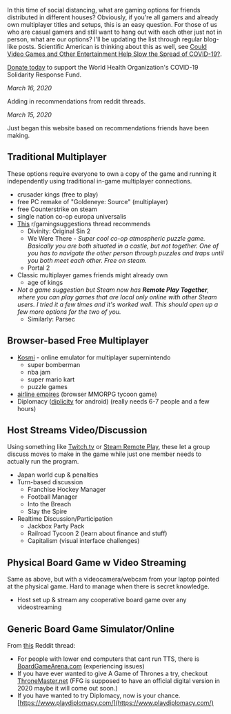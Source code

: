 In this time of social distancing, what are gaming options for friends distributed in different houses? Obviously, if you're all gamers and already own multiplayer titles and setups, this is an easy question. For those of us who are casual gamers and still want to hang out with each other just not in person, what are our options? I'll be updating the list through regular blog-like posts. Scientific American is thinking about this as well, see [Could Video Games and Other Entertainment Help Slow the Spread of COVID-19?](https://blogs.scientificamerican.com/observations/could-video-games-and-other-entertainment-help-slow-the-spread-of-covid-19/).

[Donate today](https://covid19responsefund.org/) to support the World Health Organization's COVID-19 Solidarity Response Fund.

*March 16, 2020*

Adding in recommendations from reddit threads.

*March 15, 2020*

Just began this website based on recommendations friends have been making.

## Traditional Multiplayer
These options require everyone to own a copy of the game and running it independently using traditional in-game multiplayer connections.
* crusader kings (free to play)
* free PC remake of "Goldeneye: Source" (multiplayer)
* free Counterstrike on steam
* single nation co-op europa universalis
* [This](https://www.reddit.com/r/gamingsuggestions/comments/fgh88d/quarantine_online_gaming_with_girlfriend/) r/gamingsuggestions thread recommends
  * Divinity: Original Sin 2
  * We Were There - *Super cool co-op atmospheric puzzle game. Basically you are both situated in a castle, but not together. One of you has to navigate the other person through puzzles and traps until you both meet each other. Free on steam.*
  * Portal 2
* Classic multiplayer games friends might already own
  * age of kings
* *Not a game suggestion but Steam now has **Remote Play Together**, where you can play games that are local only online with other Steam users. I tried it a few times and it's worked well. This should open up a few more options for the two of you.*
  * Similarly: Parsec

## Browser-based Free Multiplayer
* [Kosmi](https://kosmi.io/) - online emulator for multiplayer supernintendo
  * super bomberman
  * nba jam
  * super mario kart
  * puzzle games
* [airline empires](http://www.airline-empires.com/index.php?/page/home.html) (browser MMORPG tycoon game)
* Diplomacy ([diplicity](https://play.google.com/store/apps/details?id=se.oort.diplicity) for android) (really needs 6-7 people and a few hours)

## Host Streams Video/Discussion
Using something like [Twitch.tv](https://www.howtogeek.com/183900/how-to-stream-a-pc-game-online-with-twitch-tv/) or [Steam Remote Play](https://store.steampowered.com/remoteplay), these let a group discuss moves to make in the game while just one member needs to actually run the program.
* Japan world cup & penalties
* Turn-based discussion
  * Franchise Hockey Manager
  * Football Manager
  * Into the Breach
  * Slay the Spire
* Realtime Discussion/Participation
  * Jackbox Party Pack
  * Railroad Tycoon 2 (learn about finance and stuff)
  * Capitalism (visual interface challenges)

## Physical Board Game w Video Streaming
Same as above, but with a videocamera/webcam from your laptop pointed at the physical game. Hard to manage when there is secret knowledge.
* Host set up & stream any cooperative board game over any videostreaming

## Generic Board Game Simulator/Online
From [this](https://www.reddit.com/r/boardgames/comments/fjqg5g/are_you_cancelling_your_game_nights/) Reddit thread:
* For people with lower end computers that cant run TTS, there is [BoardGameArena.com](BoardGameArena.com) (experiencing issues)
* If you have ever wanted to give A Game of Thrones a try, checkout [ThroneMaster.net](ThroneMaster.net) (FFG is supposed to have an official digital version in 2020 maybe it will come out soon.)
* If you have wanted to try Diplomacy, now is your chance. [https://www.playdiplomacy.com/](https://www.playdiplomacy.com/)
